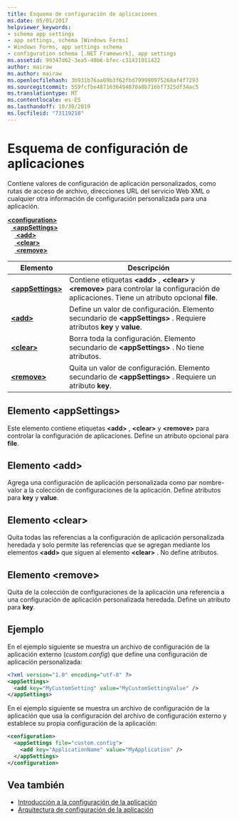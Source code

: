 ```yaml
---
title: Esquema de configuración de aplicaciones
ms.date: 05/01/2017
helpviewer_keywords:
- schema app settings
- app settings, schema [Windows Forms]
- Windows Forms, app settings schema
- configuration schema [.NET Framework], app settings
ms.assetid: 99347d62-3ea5-40b6-bfec-c31431011422
author: mairaw
ms.author: mairaw
ms.openlocfilehash: 3b931b76aa09b3f62fbd799990975268af4f7293
ms.sourcegitcommit: 559fcfbe4871636494870a8b716bf7325df34ac5
ms.translationtype: MT
ms.contentlocale: es-ES
ms.lasthandoff: 10/30/2019
ms.locfileid: "73119218"
---
```

# <a name="app-settings-schema"></a>Esquema de configuración de aplicaciones

Contiene valores de configuración de aplicación personalizados, como rutas de acceso de archivo, direcciones URL del servicio Web XML o cualquier otra información de configuración personalizada para una aplicación.

[ **\<configuration>** ](../configuration-element.md)   
&nbsp;&nbsp;[ **\<appSettings>** ](appsettings-element-for-configuration.md)   
&nbsp;&nbsp;&nbsp;&nbsp;[ **\<add>** ](add-element-for-appsettings.md)   
&nbsp;&nbsp;&nbsp;&nbsp;[ **\<clear>** ](clear-element-for-appsettings.md)   
&nbsp;&nbsp;&nbsp;&nbsp;[ **\<remove>** ](remove-element-for-appsettings.md)

| Elemento | Descripción |
| ------- | ----------- |
| [ **\<appSettings>** ](appsettings-element-for-configuration.md) | Contiene etiquetas **\<add>** , **\<clear>** y **\<remove>** para controlar la configuración de aplicaciones. Tiene un atributo opcional **file**. |
| [ **\<add>** ](add-element-for-appsettings.md) | Define un valor de configuración. Elemento secundario de **\<appSettings>** . Requiere atributos **key** y **value**. |
| [ **\<clear>** ](clear-element-for-appsettings.md) | Borra toda la configuración. Elemento secundario de **\<appSettings>** . No tiene atributos. |
| [ **\<remove>** ](remove-element-for-appsettings.md) | Quita un valor de configuración. Elemento secundario de **\<appSettings>** . Requiere un atributo **key**. |

## <a name="appsettings-element"></a>Elemento \<appSettings>

Este elemento contiene etiquetas **\<add>** , **\<clear>** y **\<remove>** para controlar la configuración de aplicaciones. Define un atributo opcional para **file**.

## <a name="add-element"></a>Elemento \<add>

Agrega una configuración de aplicación personalizada como par nombre-valor a la colección de configuraciones de la aplicación. Define atributos para **key** y **value**.

## <a name="clear-element"></a>Elemento \<clear>

Quita todas las referencias a la configuración de aplicación personalizada heredada y solo permite las referencias que se agregan mediante los elementos **\<add>** que siguen al elemento **\<clear>** . No define atributos.

## <a name="remove-element"></a>Elemento \<remove>

Quita de la colección de configuraciones de la aplicación una referencia a una configuración de aplicación personalizada heredada. Define un atributo para **key**.

## <a name="example"></a>Ejemplo

En el ejemplo siguiente se muestra un archivo de configuración de la aplicación externo (*custom.config*) que define una configuración de aplicación personalizada:

```xml
<?xml version="1.0" encoding="utf-8" ?>
<appSettings>
  <add key="MyCustomSetting" value="MyCustomSettingValue" />
</appSettings>
```

En el ejemplo siguiente se muestra un archivo de configuración de la aplicación que usa la configuración del archivo de configuración externo y establece su propia configuración de la aplicación:

```xml
<configuration>
  <appSettings file="custom.config">
    <add key="ApplicationName" value="MyApplication" />
  </appSettings>
</configuration>
```

## <a name="see-also"></a>Vea también

- [Introducción a la configuración de la aplicación](../../../winforms/advanced/application-settings-overview.md)
- [Arquitectura de configuración de la aplicación](../../../winforms/advanced/application-settings-architecture.md)
